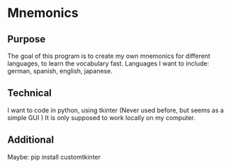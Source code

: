 # Mnemonics
## Purpose
The goal of this program is to create my own mnemonics for different languages, to learn the vocabulary fast. 
Languages I want to include: german, spanish, english, japanese.

## Technical
I want to code in python, using tkinter (Never used before, but seems as a simple GUI )
It is only supposed to work locally on my computer.

## Additional 

Maybe:
pip install customtkinter